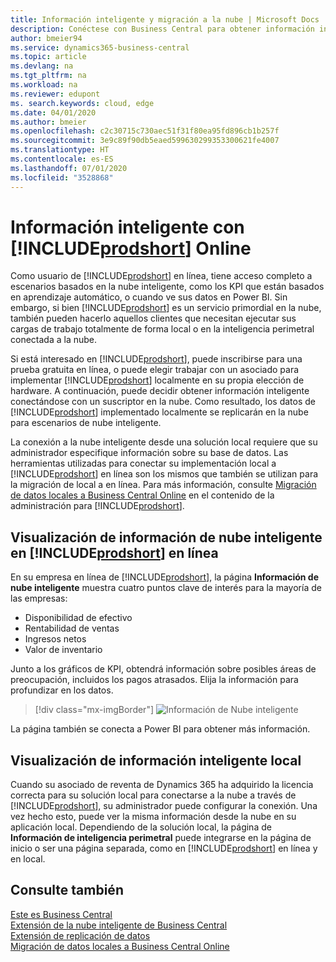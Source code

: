 ```yaml
---
title: Información inteligente y migración a la nube | Microsoft Docs
description: Conéctese con Business Central para obtener información inteligente desde su solución local. Aprenda a migrar a la nube.
author: bmeier94
ms.service: dynamics365-business-central
ms.topic: article
ms.devlang: na
ms.tgt_pltfrm: na
ms.workload: na
ms.reviewer: edupont
ms. search.keywords: cloud, edge
ms.date: 04/01/2020
ms.author: bmeier
ms.openlocfilehash: c2c30715c730aec51f31f80ea95fd896cb1b257f
ms.sourcegitcommit: 3e9c89f90db5eaed599630299353300621fe4007
ms.translationtype: HT
ms.contentlocale: es-ES
ms.lasthandoff: 07/01/2020
ms.locfileid: "3528868"
---
```

# <a name="intelligent-insights-with-prodshort-online"></a>Información inteligente con [!INCLUDE[prodshort](includes/prodshort.md)] Online

Como usuario de [!INCLUDE[prodshort](includes/prodshort.md)] en línea, tiene acceso completo a escenarios basados en la nube inteligente, como los KPI que están basados en aprendizaje automático, o cuando ve sus datos en Power BI. Sin embargo, si bien [!INCLUDE[prodshort](includes/prodshort.md)] es un servicio primordial en la nube, también pueden hacerlo aquellos clientes que necesitan ejecutar sus cargas de trabajo totalmente de forma local o en la inteligencia perimetral conectada a la nube.  

Si está interesado en [!INCLUDE[prodshort](includes/prodshort.md)], puede inscribirse para una prueba gratuita en línea, o puede elegir trabajar con un asociado para implementar [!INCLUDE[prodshort](includes/prodshort.md)] localmente en su propia elección de hardware. A continuación, puede decidir obtener información inteligente conectándose con un suscriptor en la nube. Como resultado, los datos de [!INCLUDE[prodshort](includes/prodshort.md)] implementado localmente se replicarán en la nube para escenarios de nube inteligente.  

La conexión a la nube inteligente desde una solución local requiere que su administrador especifique información sobre su base de datos. Las herramientas utilizadas para conectar su implementación local a [!INCLUDE[prodshort](includes/prodshort.md)] en línea son los mismos que también se utilizan para la migración de local a en línea. Para más información, consulte [Migración de datos locales a Business Central Online](/dynamics365/business-central/dev-itpro/administration/migrate-data) en el contenido de la administración para [!INCLUDE[prodshort](includes/prodshort.md)].  

## <a name="viewing-intelligent-cloud-insights-in-prodshort-online"></a>Visualización de información de nube inteligente en [!INCLUDE[prodshort](includes/prodshort.md)] en línea

En su empresa en línea de [!INCLUDE[prodshort](includes/prodshort.md)], la página **Información de nube inteligente** muestra cuatro puntos clave de interés para la mayoría de las empresas:

- Disponibilidad de efectivo
- Rentabilidad de ventas
- Ingresos netos
- Valor de inventario

Junto a los gráficos de KPI, obtendrá información sobre posibles áreas de preocupación, incluidos los pagos atrasados. Elija la información para profundizar en los datos.  

> [!div class="mx-imgBorder"]
> ![Información de Nube inteligente](media/across-intelligent-cloud/intelligentcloudApril19.png "Muestra la página de Información de nube inteligente en Business Central")

La página también se conecta a Power BI para obtener más información.

## <a name="viewing-intelligent-insights-on-premises"></a>Visualización de información inteligente local

Cuando su asociado de reventa de Dynamics 365 ha adquirido la licencia correcta para su solución local para conectarse a la nube a través de [!INCLUDE[prodshort](includes/prodshort.md)], su administrador puede configurar la conexión. Una vez hecho esto, puede ver la misma información desde la nube en su aplicación local. Dependiendo de la solución local, la página de **Información de inteligencia perimetral** puede integrarse en la página de inicio o ser una página separada, como en [!INCLUDE[prodshort](includes/prodshort.md)] en línea y en local.  

## <a name="see-also"></a>Consulte también

[Este es Business Central](index.md)  
[Extensión de la nube inteligente de Business Central](ui-extensions-intelligent-cloud.md)  
[Extensión de replicación de datos](ui-extensions-data-replication.md)  
[Migración de datos locales a Business Central Online](/dynamics365/business-central/dev-itpro/administration/migrate-data)  
